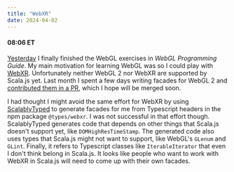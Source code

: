 ```yaml
---
title: "WebXR"
date: 2024-04-02
---
```


#### 08:06 ET

[Yesterday](../01/That-took-longer-than-expected.html) I finally finished the WebGL exercises in
_WebGL Programming Guide_.
My main motivation for learning WebGL was so I could play with [WebXR](https://immersiveweb.dev/).
Unfortunately neither WebGL 2 nor WebXR are supported by Scala.js yet.
Last month I spent a few days writing facades for WebGL 2 and
[contributed them in a PR](https://github.com/scala-js/scala-js-dom/pull/838), which I hope will be merged soon.

I had thought I might avoid the same effort for WebXR by using [ScalablyTyped](https://scalablytyped.org/)
to generate facades for me from Typescript headers in the npm package `@types/webxr`. 
I was not successful in that effort though.
ScalablyTyped generates code that depends on other things that Scala.js doesn't support yet, like `DOMHighResTimeStamp`.
The generated code also uses types that Scala.js might not want to support, like WebGL's `GLenum` and `GLint`.
Finally, it refers to Typescript classes like `IterableIterator` that even I don't think belong in Scala.js.
It looks like people who want to work with WebXR in Scala.js will need to come up with their own facades.
